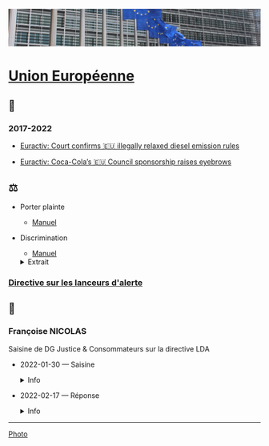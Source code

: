 ![img](../_aux/berlay_Commons.png)
# [Union Européenne](internat.md#ue)

## 📰
### 2017-2022

* [Euractiv: Court confirms 🇪🇺 illegally relaxed diesel emission rules](https://euobserver.com/green-economy/143697)

* [Euractiv: Coca-Cola’s 🇪🇺 Council sponsorship raises eyebrows](https://www.euractiv.com/section/politics/news/coca-colas-sponsorship-of-council-of-the-european-union-raises-questions/)

## ⚖️
* Porter plainte
    * [Manuel](https://ec.europa.eu/info/about-european-commission/contact/problems-and-complaints/complaints-about-breaches-eu-law/how-make-complaint-eu-level_fr) 

* Discrimination
    * [Manuel](https://fra.europa.eu/sites/default/files/fra_uploads/1510-FRA-CASE-LAW-HANDBOOK_FR.pdf) 
    <details><summary><a id="UEdiscrim"></a>Extrait</summary> 
    
    * Tant le droit de l’UE que la CEDH garantissent une protection contre la discrimination en Europe. Bien que ces deux systèmes juridiques soient, dans une large mesure, complémentaires et qu’ils se renforcent mutuellement, ils présentent aussi certaines divergences dont les professionnels du droit doivent être conscients.
    * La CEDH protège tous les individus relevant de la juridiction des 47 États membres qui l’ont ratifiée, alors que les Directives de l’UE relatives àla non-discrimination protègent uniquement les ressortissants des 27 États membres.
    * L’article 14 de la CEDH n’interdit la discrimination que pour autant qu’elle se rattache à l’exercice d’un autre droit garanti par la Convention, tandis que le Protocole n° 12 confère à l’interdiction de la discrimination un caractère autonome. 
    * En vertu du droit de l’UE en matière de non-discrimination, l’interdiction de la discrimination est autonome, mais elle se limite àcertains domaines particuliers, tels que l’emploi.
    * Les institutions de l’UE sont juridiquement tenues d’observer la Charte des droits fondamentaux de l’Union européenne, ycompris ses dispositions sur la non-discrimination. Les États membres de l’UE doivent aussi respecter les dispositions de la Charte lorsqu’ils transposent et appliquent le droit de l’UE.
    * L’UE va adhérer àla CPDH et àla CEDH. L’Union sera placée sous la supervision d’organes de contrôle externes, et les particuliers pourront saisir directement la CouEDH d’une plainte pour violation alléguée de la Convention par l’UE.
     </details>

### <a id="UElda"></a> [Directive sur les lanceurs d'alerte](https://eur-lex.europa.eu/legal-content/FR/TXT/HTML/?uri=CELEX:32019L1937&from=EN)

## 📁 
### <a id="fn"></a> Françoise NICOLAS

Saisine de DG Justice & Consommateurs sur la directive LDA

* <a id="dg-just-signal"></a>2022-01-30 — Saisine
    <details>
      <summary>Info</summary>
    
    * Service: DG Justice & Consommateurs
    * [document](../pieces/identifiant/acfb12ff)
    </details>

* 2022-02-17 — Réponse
    <details>
      <summary>Info</summary>
    
    * Signé: [Ingrid BELLANDER TODINO](whoswho.md#bellander)
    * [document](../pieces/identifiant/114d5f23)
    </details>

---
[Photo](attrib.md#berlay)
